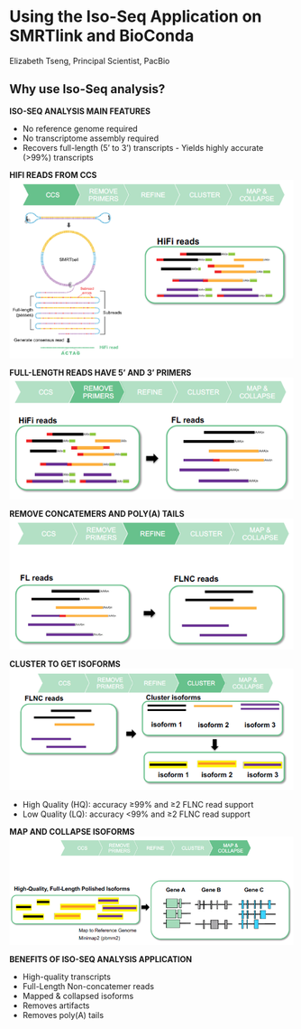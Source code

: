 # Using the Iso-Seq Application on SMRTlink and BioConda

Elizabeth Tseng, Principal Scientist, PacBio

## Why use Iso-Seq analysis?

**ISO-SEQ ANALYSIS MAIN FEATURES**
* No reference genome required
* No transcriptome assembly required
* Recovers full-length (5’ to 3’) transcripts - Yields highly accurate (>99%) transcripts

**HIFI READS FROM CCS**
![](./figures/bioconda1.PNG)

**FULL-LENGTH READS HAVE 5’ AND 3’ PRIMERS**
![](./figures/bioconda2.PNG)

**REMOVE CONCATEMERS AND POLY(A) TAILS**
![](./figures/bioconda3.PNG)

**CLUSTER TO GET ISOFORMS**
![](./figures/bioconda4.PNG)
* High Quality (HQ):
accuracy ≥99% and ≥2 FLNC read support
* Low Quality (LQ):
accuracy <99% and ≥2 FLNC read support

**MAP AND COLLAPSE ISOFORMS**
![](./figures/bioconda5.PNG)

**BENEFITS OF ISO-SEQ ANALYSIS APPLICATION**
* High-quality transcripts
* Full-Length Non-concatemer reads
* Mapped & collapsed isoforms
* Removes artifacts
* Removes poly(A) tails
